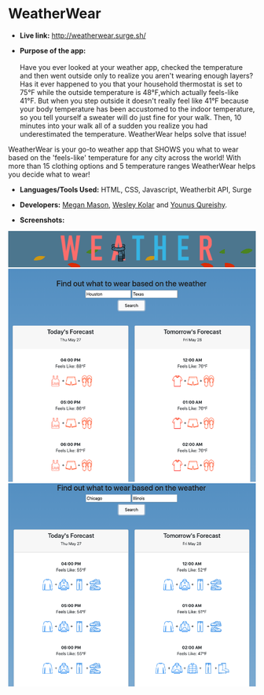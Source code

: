 # WeatherWear
* **Live link:**
http://weatherwear.surge.sh/

* **Purpose of the app:** <br/><br/>
Have you ever looked at your weather app, checked the temperature and then went outside only to realize you aren't wearing enough layers? 
Has it ever happened to you that your household thermostat is set to 75°F while the outside temperature is 48°F,which actually feels-like 41°F. But when you step outside it doesn't really feel like 41°F because your body temperature has been accustomed to the indoor temperature, so you tell yourself a sweater will do just fine for your walk. Then, 10 minutes into your walk all of a sudden you realize you had underestimated the temperature. WeatherWear helps solve that issue!

WeatherWear is your go-to weather app that SHOWS you what to wear based on the 'feels-like' temperature for any city across the world! With more than 15 clothing options and 5 temperature ranges WeatherWear helps you decide what to wear!

* **Languages/Tools Used:**
HTML, CSS, Javascript, Weatherbit API, Surge

* **Developers:**
[Megan Mason](https://github.com/mmason27), [Wesley Kolar](https://github.com/wesleyjkolar) and [Younus Qureishy](https://github.com/yqureishy).



* **Screenshots:**


![](https://github.com/yqureishy/WeatherWear/blob/master/screenshots/Logo.png)
![](https://github.com/yqureishy/WeatherWear/blob/master/screenshots/Houston.png)
![](https://github.com/yqureishy/WeatherWear/blob/master/screenshots/Chicago.png)
